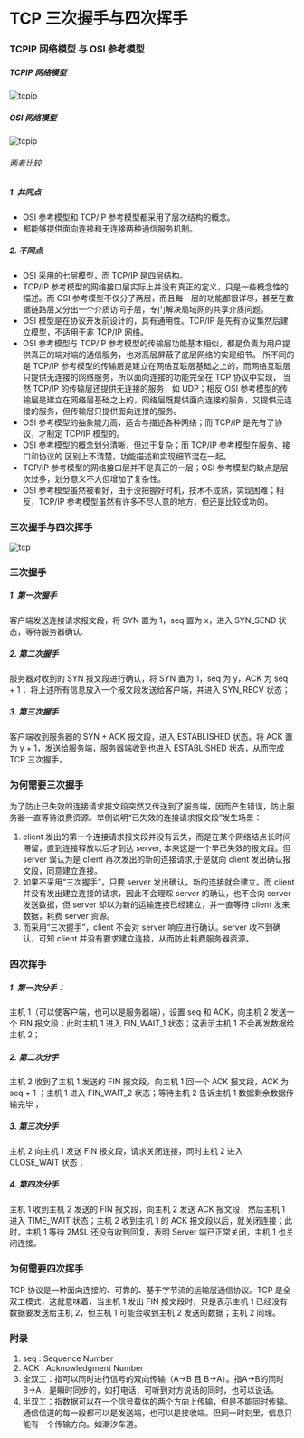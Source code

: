 TCP 三次握手与四次挥手
===

### TCPIP 网络模型 与 OSI 参考模型

##### TCPIP 网络模型

![tcpip](img/tcpip.jpg)


##### OSI 网络模型

![tcpip](img/osi.gif)


###### 两者比较

##### 1. 共同点

- OSI 参考模型和 TCP/IP 参考模型都采用了层次结构的概念。
- 都能够提供面向连接和无连接两种通信服务机制。

##### 2. 不同点

- OSI 采用的七层模型，而 TCP/IP 是四层结构。
- TCP/IP 参考模型的网络接口层实际上并没有真正的定义，只是一些概念性的描述。而 OSI 参考模型不仅分了两层，而且每一层的功能都很详尽，甚至在数据链路层又分出一个介质访问子层，专门解决局域网的共享介质问题。
- OSI 模型是在协议开发前设计的，具有通用性。TCP/IP 是先有协议集然后建立模型，不适用于非 TCP/IP 网络。
- OSI 参考模型与 TCP/IP 参考模型的传输层功能基本相似，都是负责为用户提供真正的端对端的通信服务，也对高层屏蔽了底层网络的实现细节。
所不同的是 TCP/IP 参考模型的传输层是建立在网络互联层基础之上的，而网络互联层只提供无连接的网络服务，所以面向连接的功能完全在 TCP 协议中实现，
当然 TCP/IP 的传输层还提供无连接的服务，如 UDP；相反 OSI 参考模型的传输层是建立在网络层基础之上的，网络层既提供面向连接的服务，又提供无连接的服务，但传输层只提供面向连接的服务。
- OSI 参考模型的抽象能力高，适合与描述各种网络；而 TCP/IP 是先有了协议，才制定 TCP/IP 模型的。
- OSI 参考模型的概念划分清晰，但过于复杂；而 TCP/IP 参考模型在服务、接口和协议的 区别上不清楚，功能描述和实现细节混在一起。
- TCP/IP 参考模型的网络接口层并不是真正的一层；OSI 参考模型的缺点是层次过多，划分意义不大但增加了复杂性。
- OSI 参考模型虽然被看好，由于没把握好时机，技术不成熟，实现困难；相反，TCP/IP 参考模型虽然有许多不尽人意的地方，但还是比较成功的。

### 三次握手与四次挥手

![tcp](img/tcp.jpg)

### 三次握手

##### 1. 第一次握手
客户端发送连接请求报文段，将 SYN 置为 1，seq 置为 x，进入 SYN_SEND 状态，等待服务器确认.

##### 2. 第二次握手
服务器对收到的 SYN 报文段进行确认，将 SYN 置为 1，seq 为 y，ACK 为 seq + 1；
将上述所有信息放入一个报文段发送给客户端，并进入 SYN_RECV 状态；

##### 3. 第三次握手
客户端收到服务器的 SYN + ACK 报文段，进入 ESTABLISHED 状态。将 ACK 置为 y + 1，发送给服务端，服务器端收到也进入 ESTABLISHED 状态，从而完成 TCP 三次握手。

### 为何需要三次握手

为了防止已失效的连接请求报文段突然又传送到了服务端，因而产生错误，防止服务器一直等待浪费资源。举例说明“已失效的连接请求报文段”发生场景：

1. client 发出的第一个连接请求报文段并没有丢失，而是在某个网络结点长时间滞留，直到连接释放以后才到达 server,
本来这是一个早已失效的报文段。但 server 误认为是 client 再次发出的新的连接请求,于是就向 client 发出确认报文段，同意建立连接。
2. 如果不采用“三次握手”，只要 server 发出确认，新的连接就会建立。而 client 并没有发出建立连接的请求，因此不会理睬 server 的确认，也不会向 server 发送数据，但 server 却以为新的运输连接已经建立，并一直等待 client 发来数据，耗费 server 资源。
3. 而采用“三次握手”，client 不会对 server 响应进行确认。server 收不到确认，可知 client 并没有要求建立连接，从而防止耗费服务器资源。


### 四次挥手

##### 1. 第一次分手：
主机 1（可以使客户端，也可以是服务器端），设置 seq 和 ACK，向主机 2 发送一个 FIN 报文段；此时主机 1 进入 FIN_WAIT_1 状态；这表示主机 1 不会再发数据给主机 2；

##### 2. 第二次分手
主机 2 收到了主机 1 发送的 FIN 报文段，向主机 1 回一个 ACK 报文段，ACK 为 seq + 1 ；主机 1 进入 FIN_WAIT_2 状态；等待主机 2 告诉主机 1 数据剩余数据传输完毕；

##### 3. 第三次分手
主机 2 向主机 1 发送 FIN 报文段，请求关闭连接，同时主机 2 进入 CLOSE_WAIT 状态；

##### 4. 第四次分手
主机 1 收到主机 2 发送的 FIN 报文段，向主机 2 发送 ACK 报文段，然后主机 1 进入 TIME_WAIT 状态；主机 2 收到主机 1 的 ACK 报文段以后，就关闭连接；此时，主机 1 等待 2MSL 还没有收到回复，表明 Server 端已正常关闭，主机 1 也关闭连接。


### 为何需要四次挥手

TCP 协议是一种面向连接的、可靠的、基于字节流的运输层通信协议。TCP 是全双工模式，这就意味着，当主机 1 发出 FIN 报文段时，只是表示主机 1 已经没有数据要发送给主机 2，但主机 1 可能会收到主机 2 发送的数据；主机 2 同理。


### 附录

1. seq : Sequence Number
2. ACK : Acknowledgment Number
3. 全双工：指可以同时进行信号的双向传输（A→B 且 B→A）。指A→B的同时B→A，是瞬时同步的，如打电话，可听到对方说话的同时，也可以说话。
4. 半双工：指数据可以在一个信号载体的两个方向上传输，但是不能同时传输。通信信道的每一段都可以是发送端，也可以是接收端。但同一时刻里，信息只能有一个传输方向。如潮汐车道。
